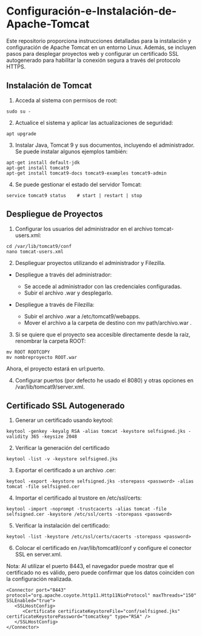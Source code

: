 # Configuración-e-Instalación-de-Apache-Tomcat
Este repositorio proporciona instrucciones detalladas para la instalación y configuración de Apache Tomcat en un entorno Linux. Además, se incluyen pasos para desplegar proyectos web y configurar un certificado SSL autogenerado para habilitar la conexión segura a través del protocolo HTTPS.

## Instalación de Tomcat

1. Acceda al sistema con permisos de root:
```
sudo su -
```
2. Actualice el sistema y aplicar las actualizaciones de seguridad:

```apt update
apt upgrade
```
3. Instalar Java, Tomcat 9 y sus documentos, incluyendo el administrador. Se puede instalar algunos ejemplos también:

```
apt-get install default-jdk
apt-get install tomcat9
apt-get install tomcat9-docs tomcat9-examples tomcat9-admin
```

4. Se puede gestionar el estado del servidor Tomcat:

```
service tomcat9 status    # start | restart | stop
```

## Despliegue de Proyectos

1. Configurar los usuarios del administrador en el archivo tomcat-users.xml:

```
cd /var/lib/tomcat9/conf
nano tomcat-users.xml
```

2. Desplieguar proyectos utilizando el administrador y Filezilla.
 - Despliegue a través del administrador:
    - Se accede al administrador con las credenciales configuradas.
    - Subir el archivo .war y desplegarlo.

 - Despliegue a través de Filezilla:
    - Subir el archivo .war a /etc/tomcat9/webapps.
    - Mover el archivo a la carpeta de destino con mv path/archivo.war .

3. Si se quiere que el proyecto sea accesible directamente desde la raíz, renombrar la carpeta ROOT:

```
mv ROOT ROOTCOPY
mv nombreproyecto ROOT.war
```

Ahora, el proyecto estará en url:puerto.

4. Configurar puertos (por defecto he usado el 8080) y otras opciones en /var/lib/tomcat9/server.xml.

## Certificado SSL Autogenerado

1. Generar un certificado usando keytool:

```
keytool -genkey -keyalg RSA -alias tomcat -keystore selfsigned.jks -validity 365 -keysize 2048
```

2. Verificar la generación del certificado

```
keytool -list -v -keystore selfsigned.jks
```

3. Exportar el certificado a un archivo .cer:

```
keytool -export -keystore selfsigned.jks -storepass <password> -alias tomcat -file selfsigned.cer
```

4. Importar el certificado al trustore en /etc/ssl/certs:

```
keytool -import -noprompt -trustcacerts -alias tomcat -file selfsigned.cer -keystore /etc/ssl/certs -storepass <password>
```

5. Verificar la instalación del certificado:

```
keytool -list -keystore /etc/ssl/certs/cacerts -storepass <password>
```

6. Colocar el certificado en /var/lib/tomcat9/conf y configure el conector SSL en server.xml.

Nota: Al utilizar el puerto 8443, el navegador puede mostrar que el certificado no es válido, pero puede confirmar que los datos coinciden con la configuración realizada.

```
<Connector port="8443" protocol="org.apache.coyote.http11.Http11NioProtocol" maxThreads="150" SSLEnabled="true">
   <SSLHostConfig>
      <Certificate certificateKeystoreFile="conf/selfsigned.jks" certificateKeystorePassword="tomcatkey" type="RSA" />
   </SSLHostConfig>
</Connector>
```
